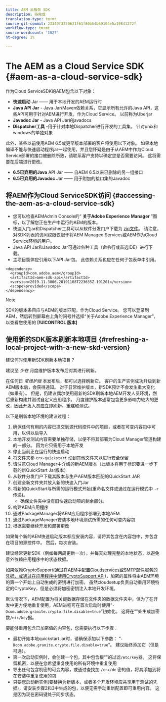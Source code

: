 ```yaml
---
title: AEM 云服务 SDK
description: 待完成
translation-type: tm+mt
source-git-commit: 23349f3350631f61f80b54b69104e5a19841272f
workflow-type: tm+mt
source-wordcount: '1027'
ht-degree: 1%

---
```



# The AEM as a Cloud Service SDK {#aem-as-a-cloud-service-sdk}

作为Cloud ServiceSDK的AEM包含以下对象：

* **快速启动** Jar —— 用于本地开发的AEM运行时
* **Java API Jar** - Java Jar/Maven依赖关系，它显示所有允许的Java API，这些API可用于针对AEM进行开发，作为Cloud Service。 以前称为Uberjar
* **Javadoc Jar** - Java API Jar的javadocs
* **Dispatcher工具** -用于针对本地Dispatcher进行开发的工具集。 针对unix和windows的单独对象

此外，某些以前使用AEM 6.5或更早版本部署的客户将使用以下对象。 如果本地编译不能与快速启动程序jar一起使用，并且您怀疑是由于从AEM中作为Cloud Service部署的接口被删除所致，请联系客户支持以确定您是否需要访问。 这将需要在后端进行更改。

* **6.5已弃用的Java** API Jar —— 自AEM 6.5以来已删除的另一组接口
* **6.5已弃用的Javadoc** Jar —— 用于附加的接口集的Javadoc

## 将AEM作为Cloud ServiceSDK访问 {#accessing-the-aem-as-a-cloud-service-sdk}

* 您可以检查AEMAdmin Console的“ **关于Adobe Experience Manager** ”图标，以了解您正在生产中运行的AEM的版本。
* 快速入门jar和Dispatcher工具可以从软件分发门户下载为 [zip文件](https://experience.adobe.com/#/downloads/content/software-distribution/en/aemcloud.html)。 请注意，对SDK列表的访问权限仅限于将AEM Managed Services或AEM作为Cloud Service环境的用户。
* Java API Jar和Javadoc Jar可通过各种工具（命令行或首选IDE）进行下载。
* 主项目窗体应引用以下API Jar包。 此依赖关系也应在任何子包表单中引用。

```
<dependency>
  <groupId>com.adobe.aem</groupId>
  <artifactId>aem-sdk-api</artifactId>
  <version>2019.11.3006.20191108T223635Z-191201</version>
  <scope>provided</scope>
</dependency>
```

>[!NOTE]
>
>SDK的版本条目应与AEM的版本匹配，作为Cloud Service。 您可以登录到AEM，然后转到屏幕右上角的问号并选择“关于Adobe Experience Manager”，以查看您使用的 **[!UICONTROL 版本]**


## 使用新的SDK版本刷新本地项目 {#refreshing-a-local-project-with-a-new-skd-version}

建议何时使用新SDK刷新本地项目？

建议至 *少在* 月度维护版本发布后对其进行刷新。

在任何日 *常维护版* 本发布后，都可以选择刷新它。 客户的生产实例成功升级到新AEM版本后，会获得通知。 对于日常维护版本，新SDK预计不会发生重大变化（如果有）。 但是，仍建议偶尔使用最新的SDK刷新本地AEM开发人员环境，然后重新构建并测试自定义应用程序。 月度维护版本通常包含更多影响力较大的更改，因此开发人员应立即刷新、重建和测试。

以下是刷新本地环境的建议过程：

1. 确保任何有用的内容已提交到源代码控件中的项目，或者在可变内容包中可用，以供以后导入
1. 本地开发测试内容需要单独存储，以便不将其部署为Cloud Manager管道构建的一部分。 因为它只需用于本地开发
1. 停止当前正在运行的快速启动
1. 将文件夹移 `crx-quickstart` 动到其他文件夹以进行安全保留
1. 请注意Cloud Manager中介绍的新AEM版本（此版本将用于标识要进一步下载的新QuickStart Jar版本）
1. 从软件分发门户下载其版本与生产AEM版本匹配的QuickStart JAR
1. 创建全新文件夹并放入新的快速入门Jar
1. 将新的QuickStart与所需的运行模式开始(重命名文件或通过在运行模式中 `-r`传递)。
   * 确保文件夹中没有旧快速启动项的剩余部分。
1. 构建AEM应用程序
1. 通过PackageManager将AEM应用程序部署到本地AEM
1. 通过PackageManager安装本地环境测试所需的任何可变内容包
1. 根据需要继续开发和部署更改

如果每个新的AEM快速启动版本都应安装内容，请将其包含在内容包中，并包含在项目的源控件中。 然后，每次安装。

建议经常更新SDK（例如每两周更新一次），并每天处理完整的本地状态，以避免意外依赖应用程序中的状态数据。

如果依赖CryptoSupport([通过在AEM中配置Cloudservices或SMTP邮件服务的凭据，或通过在应用程序中使用CryptoSupport API](https://helpx.adobe.com/experience-manager/6-5/sites/developing/using/reference-materials/javadoc/com/adobe/granite/crypto/CryptoSupport.html))，加密的属性将由AEM环境的第一个开始上自动生成的密钥进行加密。 虽然cloudsetup负责自动重用环境特定的CryptoKey，但是必须将加密密钥注入本地开发环境。

默认情况下，AEM配置为将关键数据存储在文件夹的数据文件夹中，但为了在开发中更方便地重复使用，AEM进程可在首次启动时使用“`-Dcom.adobe.granite.crypto.file.disable=true`”初始化。 这将在“”处生成加密数`/etc/key`据。

要能够重用包含已加密值的内容包，您需要执行以下步骤：

* 最初开始本地quickstart.jar时，请确保添加以下参数： “`-Dcom.adobe.granite.crypto.file.disable=true`”。 建议始终添加它（但是可选）。
* 第一次启动实例时，会创建一个包，其中包含根“”的过滤`/etc/key`器。 这将保留机密，以便在您希望重复使用的所有环境中重复使用
* 导出任何包含机密的可变内容，或通过查找加 `/crx/de` 密的值，将其添加到将在安装中重复使用的包
* 只要您启动新实例(要替换为新版本，或者多个开发环境应共享用于测试的凭据)，请安装步骤2和3中生成的包，以便无需手动重新配置即可重用内容。 这是因为现在密码键处于同步状态。
